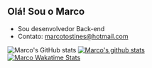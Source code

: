 ## Olá! Sou o Marco

- Sou desenvolvedor Back-end
- Contato: marcotostines@hotmail.com

![Marco's GitHub stats](https://github-readme-stats.vercel.app/api?username=Marco163b&show=reviews,discussions_started,discussions_answered,prs_merged,prs_merged_percentage)
[![Marco's github stats](https://github-readme-stats-one-bice.vercel.app/api?username=Marco163b&theme=transparent&include_all_commits=true&show_icons=true&count_private=true&role=OWNER,ORGANIZATION_MEMBER,COLLABORATOR&include_orgs=true)](https://github.com/Marco163b)
<br>
[![Marco Wakatime Stats](https://github-readme-stats.vercel.app/api/wakatime?username=Marco163b&langs_count=5&hide=json,properties,stylus&custom_title=Most%20Used%20Languages&theme=transparent&range=all_time)](https://wakatime.com/@Marco163b)

